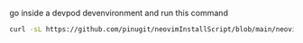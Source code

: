 go inside a devpod devenvironment and run this command 
```bash
curl -sL https://github.com/pinugit/neovimInstallScript/blob/main/neovim-setup-script.sh | bash
```

